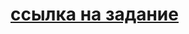 # [ссылка на задание](https://github.com/netology-code/dj-homeworks/tree/drf/3.2-crud/stocks_products)